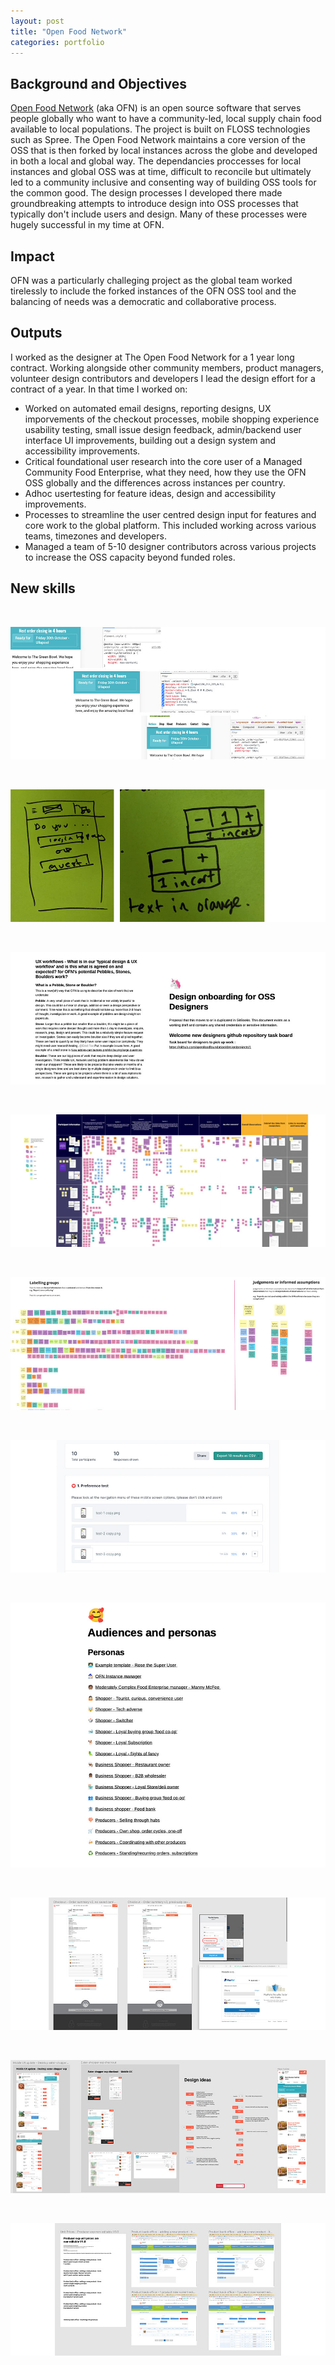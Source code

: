 ```yaml
---
layout: post
title: "Open Food Network"
categories: portfolio
---
```



## Background and Objectives

[Open Food Network](https://openfoodnetwork.org/) (aka OFN) is an open source software that serves people globally who want to have a community-led, local supply chain food available to local populations. The project is built on FLOSS technologies such as Spree. The Open Food Network maintains a core version of the OSS that is then forked by local instances across the globe and developed in both a local and global way. The dependancies proccesses for local instances and global OSS was at time, difficult to reconcile but ultimately led to a community inclusive and consenting way of building OSS tools for the common good. The design processes I developed there made groundbreaking attempts to introduce design into OSS processes that typically don't include users and design. Many of these processes were hugely successful in my time at OFN.

## Impact

OFN was a particularly challeging project as the global team worked tirelessly to include the forked instances of the OFN OSS tool and the balancing of needs was a democratic and collaborative process.


## Outputs

I worked as the designer at The Open Food Network for a 1 year long contract. Working alongside other community members, product managers, volunteer design contributors and developers I lead the design effort for a contract of a year. In that time I worked on:

- Worked on automated email designs, reporting designs, UX imporvements of the checkout processes, mobile shopping experience usability testing, small issue design feedback, admin/backend user interface UI improvements, building out a design system and accessibility improvements.
- Critical foundational user research into the core user of a Managed Community Food Enterprise, what they need, how they use the OFN OSS globally and the differences across instances per country.
- Adhoc usertesting for feature ideas, design and accessibility improvements.
- Processes to streamline the user centred design input for features and core work to the global platform. This included working across various teams, timezones and developers.
- Managed a team of 5-10 designer contributors across various projects to increase the OSS capacity beyond funded roles.


## New skills


<br />

![Open Food Network UI design via inspect element CSS changes](https://raw.githubusercontent.com/Erioldoesdesign/erioldoesdesign.github.io/master/images/OFN-1-950x400.jpg "Open Food Network UI design via inspect element CSS changes")

<br />

![Open Food Network UI sketches from Usertesting Sessions](https://raw.githubusercontent.com/Erioldoesdesign/erioldoesdesign.github.io/master/images/OFN-1-1-950x400.jpg "Open Food Network UI sketches from Usertesting Sessions")

<br />

![Open Food Network Design team processes](https://raw.githubusercontent.com/Erioldoesdesign/erioldoesdesign.github.io/master/images/OFN-2-950x400.jpg "Open Food Network Design team processes")

<br />

![Open Food Network foundational user research](https://raw.githubusercontent.com/Erioldoesdesign/erioldoesdesign.github.io/master/images/OFN-3-950x400.jpg "Open Food Network foundational user research")

<br />

![Open Food Network foundational user research synthesis](https://raw.githubusercontent.com/Erioldoesdesign/erioldoesdesign.github.io/master/images/OFN-4-950x400.jpg "Open Food Network foundational user research synthesis")

<br />

![Open Food Network user testing](https://raw.githubusercontent.com/Erioldoesdesign/erioldoesdesign.github.io/master/images/OFN-5-950x400.jpg "Open Food Network user testing")

<br />

![Open Food Network Audience personas](https://raw.githubusercontent.com/Erioldoesdesign/erioldoesdesign.github.io/master/images/OFN-6-950x800.jpg "Open Food Network Audience personas")

<br />

![Open Food Network checkout UI high fidelty prototypes](https://raw.githubusercontent.com/Erioldoesdesign/erioldoesdesign.github.io/master/images/OFN-7-950x400.jpg "Open Food Network checkout UI high fidelty prototypes")

<br />

![Open Food Network quantity and unit prices UI high fidelty prototypes](https://raw.githubusercontent.com/Erioldoesdesign/erioldoesdesign.github.io/master/images/OFN-8-950x400.jpg "Open Food Network quantity and unit prices UI high fidelty prototypes")

<br />

![Open Food Network quantity and unit prices admin backend](https://raw.githubusercontent.com/Erioldoesdesign/erioldoesdesign.github.io/master/images/OFN-9-950x400.jpg "Open Food Network quantity and unit prices admin backend")